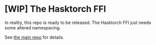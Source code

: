 # [WIP] The Hasktorch FFI

In reality, this repo is ready to be released. The Hasktorch FFI just needs some altered namespacing.

See [the main repo](https://www.github.com/hasktorch/hasktorch) for details.

